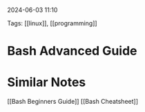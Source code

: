 2024-06-03 11:10

Tags: [[linux]], [[programming]]

# Bash Advanced Guide



# Similar Notes

[[Bash Beginners Guide]]
[[Bash Cheatsheet]]